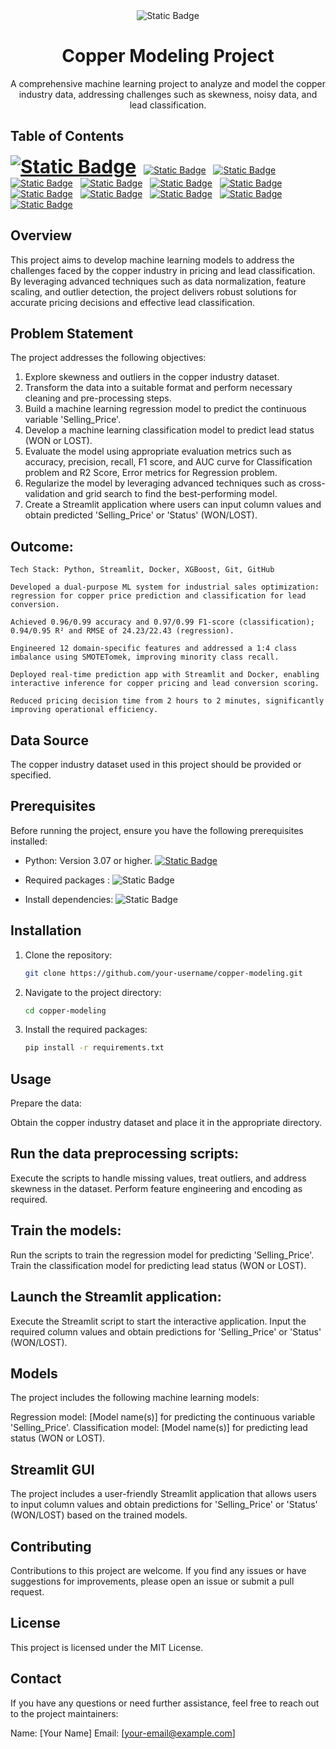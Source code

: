 <div align="center">
    <img alt="Static Badge" src="https://img.shields.io/badge/Modeling-blue?style=for-the-badge&logoColor=white&logo=Python&label=Copper&labelColor=grey&color=blue">
</div>

# <div align="center"> Copper Modeling Project</div>

<div align="center"> A comprehensive machine learning project to analyze and model the copper industry data, addressing challenges such as skewness, noisy data, and lead classification. </div>

## Table of Contents

<a href="#overview"><img alt="Static Badge" src="https://img.shields.io/badge/Overview_-blue?style=--&logo=headspace&logoColor=maroon&ogoSize=auto" style="font-size: 30px; font-weight: bold;"></a> &nbsp;
<a href="#problem-statement"><img alt="Static Badge" src="https://img.shields.io/badge/Problem%20Statement_-blue?style=--&logo=headspace&logoColor=maroon"></a> &nbsp;
<a href="#Outcome"><img alt="Static Badge" src="https://img.shields.io/badge/Problem%20Statement_-blue?style=--&logo=headspace&logoColor=maroon"></a> &nbsp;
<a href="#data-source"><img alt="Static Badge" src="https://img.shields.io/badge/Data%20Source_-blue?style=--&logo=headspace&logoColor=maroon"></a> &nbsp;
<a href="#prerequisites"><img alt="Static Badge" src="https://img.shields.io/badge/Prerequisites_-blue?style=--&logo=headspace&logoColor=maroon"></a> &nbsp;
<a href="#installation"><img alt="Static Badge" src="https://img.shields.io/badge/Installation_-blue?style=--&logo=headspace&logoColor=maroon"></a> &nbsp;
<a href="#usage"><img alt="Static Badge" src="https://img.shields.io/badge/Usage_-blue?style=--&logo=headspace&logoColor=maroon"></a> &nbsp;
<a href="#models"><img alt="Static Badge" src="https://img.shields.io/badge/Models_-blue?style=--&logo=headspace&logoColor=maroon"></a> &nbsp;
<a href="#streamlit-gui"><img alt="Static Badge" src="https://img.shields.io/badge/Streamlit%20GUI_-blue?style=--&logo=headspace&logoColor=maroon"></a> &nbsp;
<a href="#contributing"><img alt="Static Badge" src="https://img.shields.io/badge/Contributing_-blue?style=--&logo=headspace&logoColor=maroon"></a> &nbsp;
<a href="#license"><img alt="Static Badge" src="https://img.shields.io/badge/License_-blue?style=--&logo=headspace&logoColor=maroon"></a>
<a href="#contact"><img alt="Static Badge" src="https://img.shields.io/badge/Contact_-blue?style=--&logo=headspace&logoColor=maroon"></a>

## Overview

This project aims to develop machine learning models to address the challenges faced by the copper industry in pricing and lead classification. By leveraging advanced techniques such as data normalization, feature scaling, and outlier detection, the project delivers robust solutions for accurate pricing decisions and effective lead classification.

## Problem Statement

The project addresses the following objectives:

1. Explore skewness and outliers in the copper industry dataset.
2. Transform the data into a suitable format and perform necessary cleaning and pre-processing steps.
3. Build a machine learning regression model to predict the continuous variable 'Selling_Price'.
4. Develop a machine learning classification model to predict lead status (WON or LOST).
5. Evaluate the model using appropriate evaluation metrics such as accuracy, precision, recall, F1 score, and AUC curve for Classification problem and R2 Score, Error metrics for Regression problem.
6. Regularize the model by leveraging advanced techniques such as cross-validation and grid search to find the best-performing model.
7. Create a Streamlit application where users can input column values and obtain predicted 'Selling_Price' or 'Status' (WON/LOST).

## Outcome:

    Tech Stack: Python, Streamlit, Docker, XGBoost, Git, GitHub

    Developed a dual-purpose ML system for industrial sales optimization: regression for copper price prediction and classification for lead conversion.

    Achieved 0.96/0.99 accuracy and 0.97/0.99 F1-score (classification); 0.94/0.95 R² and RMSE of 24.23/22.43 (regression).

    Engineered 12 domain-specific features and addressed a 1:4 class imbalance using SMOTETomek, improving minority class recall.

    Deployed real-time prediction app with Streamlit and Docker, enabling interactive inference for copper pricing and lead conversion scoring.

    Reduced pricing decision time from 2 hours to 2 minutes, significantly improving operational efficiency.

## Data Source

The copper industry dataset used in this project should be provided or specified.

## Prerequisites

Before running the project, ensure you have the following prerequisites installed:

- Python: Version 3.07 or higher. <a href="https://www.python.org/downloads">
  <img alt="Static Badge" src="https://img.shields.io/badge/Download_Python-darkgreen?style=--&logo=python&logoColor=white">
  </a>

- Required packages : <img alt="Static Badge" src="https://img.shields.io/badge/Pandas--NumP--SKlearn--Seaborn--Matplotlib--Streamlit-darkgreen?style=--&logo=pypi&logoColor=white">

- Install dependencies: <img alt="Static Badge" src="https://img.shields.io/badge/pip install --r requirements.txt-darkgreen?style=--&logo=pypi&logoColor=white">

## Installation

1. Clone the repository:

   ```bash
   git clone https://github.com/your-username/copper-modeling.git
   ```

2. Navigate to the project directory:
   ```bash
   cd copper-modeling
   ```
3. Install the required packages:
   ```bash
   pip install -r requirements.txt
   ```

## Usage

Prepare the data:

Obtain the copper industry dataset and place it in the appropriate directory.

## Run the data preprocessing scripts:

Execute the scripts to handle missing values, treat outliers, and address skewness in the dataset.
Perform feature engineering and encoding as required.

## Train the models:

Run the scripts to train the regression model for predicting 'Selling_Price'.
Train the classification model for predicting lead status (WON or LOST).

## Launch the Streamlit application:

Execute the Streamlit script to start the interactive application.
Input the required column values and obtain predictions for 'Selling_Price' or 'Status' (WON/LOST).

## Models

The project includes the following machine learning models:

Regression model: [Model name(s)] for predicting the continuous variable 'Selling_Price'.
Classification model: [Model name(s)] for predicting lead status (WON or LOST).

## Streamlit GUI

The project includes a user-friendly Streamlit application that allows users to input column values and obtain predictions for 'Selling_Price' or 'Status' (WON/LOST) based on the trained models.

## Contributing

Contributions to this project are welcome. If you find any issues or have suggestions for improvements, please open an issue or submit a pull request.

## License

This project is licensed under the MIT License.

## Contact

If you have any questions or need further assistance, feel free to reach out to the project maintainers:

Name: [Your Name]
Email: [your-email@example.com]
